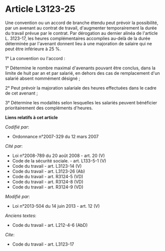 # Article L3123-25

Une convention ou un accord de branche étendu peut prévoir la possibilité, par un avenant au contrat de travail, d'augmenter
temporairement la durée du travail prévue par le contrat. Par dérogation au dernier alinéa de l'article L. 3123-17, les
heures complémentaires accomplies au-delà de la durée déterminée par l'avenant donnent lieu à une majoration de salaire qui
ne peut être inférieure à 25 %. 

1° La convention ou l'accord : 

1° Détermine le nombre maximal d'avenants pouvant être conclus, dans la limite de huit par an et par salarié, en dehors des
cas de remplacement d'un salarié absent nommément désigné ; 

2° Peut prévoir la majoration salariale des heures effectuées dans le cadre de cet avenant ; 

3° Détermine les modalités selon lesquelles les salariés peuvent bénéficier prioritairement des compléments d'heures.

**Liens relatifs à cet article**

_Codifié par_:

  - Ordonnance n°2007-329 du 12 mars 2007

_Cité par_:

  - Loi n°2008-789 du 20 août 2008 - art. 20 (V)
  - Code de la sécurité sociale. - art. L133-5-1 (V)
  - Code du travail - art. L3123-14 (V)
  - Code du travail - art. L3123-26 (Ab)
  - Code du travail - art. R3124-5 (VD)
  - Code du travail - art. R3124-8 (VD)
  - Code du travail - art. R3124-9 (VD)

_Modifié par_:

  - Loi n°2013-504 du 14 juin 2013 - art. 12 (V)

_Anciens textes_:

  - Code du travail - art. L212-4-6 (AbD)

_Cite_:

  - Code du travail - art. L3123-17
